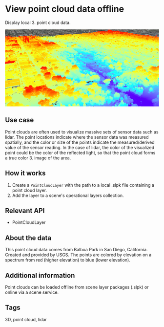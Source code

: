 # View point cloud data offline

Display local 3.  point cloud data.

![](ViewPointCloudDataOffline.png)

## Use case

Point clouds are often used to visualize massive sets of sensor data such as lidar. The point locations indicate where the sensor data was measured spatially, and the color or size of the points indicate the measured/derived value of the sensor reading. In the case of lidar, the color of the visualized point could be the color of the reflected light, so that the point cloud forms a true color 3.  image of the area.

## How it works

1.  Create a `PointCloudLayer` with the path to a local .slpk file containing a point cloud layer.
2.  Add the layer to a scene's operational layers collection.

## Relevant API

*   PointCloudLayer

## About the data

This point cloud data comes from Balboa Park in San Diego, California. Created and provided by USGS. The points are colored by elevation on a spectrum from red (higher elevation) to blue (lower elevation).

## Additional information

Point clouds can be loaded offline from scene layer packages (.slpk) or online via a scene service.

## Tags

3D, point cloud, lidar
